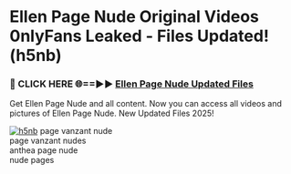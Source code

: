 # Ellen Page Nude Original Videos 0nlyFans Leaked - Files Updated! (h5nb)

<h3>🔴 CLICK HERE 🌐==►► <a href="https://tinyurl.com/5h6xmrr3" rel="nofollow">Ellen Page Nude Updated Files</a></h3>

Get Ellen Page Nude and all content. Now you can access all videos and pictures of Ellen Page Nude. New Updated Files 2025!

[![h5nb](https://i.imgur.com/KVD873Z.gif)](https://tinyurl.com/5h6xmrr3)
page vanzant nude<br>
page vanzant nudes<br>
anthea page nude<br>
nude pages